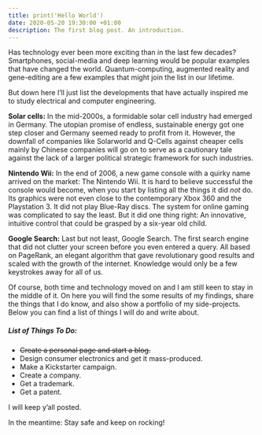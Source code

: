 ```yaml
---
title: print('Hello World')
date: 2020-05-20 19:30:00 +01:00
description: The first blog post. An introduction.
---
```

Has technology ever been more exciting than in the last few decades? Smartphones, social-media and deep learning would be popular examples that have changed the world. Quantum-computing, augmented reality and gene-editing are a few examples that might join the list in our lifetime.

But down here I’ll just list the developments that have actually inspired me to study electrical and computer engineering.

**Solar cells:** In the mid-2000s, a formidable solar cell industry had emerged in Germany. The utopian promise of endless, sustainable energy got one step closer and Germany seemed ready to profit from it. However, the downfall of companies like Solarworld and Q-Cells against cheaper cells mainly by Chinese companies will go on to serve as a cautionary tale against the lack of a larger political strategic framework for such industries.

**Nintendo Wii:** In the end of 2006, a new game console with a quirky name arrived on the market: The Nintendo Wii. It is hard to believe successful the console would become, when you start by listing all the things it did *not* do. Its graphics were not even close to the contemporary Xbox 360 and the Playstation 3. It did not play Blue-Ray discs. The system for online gaming was complicated to say the least. But it did one thing right: An innovative, intuitive control that could be grasped by a six-year old child.

**Google Search:** Last but not least, Google Search. The first search engine that did not clutter your screen before you even entered a query. All based on PageRank, an elegant algorithm that gave revolutionary good results and scaled with the growth of the internet. Knowledge would only be a few keystrokes away for all of us.

Of course, both time and technology moved on and I am still keen to stay in the middle of it. On here you will find the some results of my findings, share the things that I do know, and also show a portfolio of my side-projects. Below you can find a list of things I will do and write about.

##### List of Things To Do:
* ~~Create a personal page and start a blog.~~
* Design consumer electronics and get it mass-produced.
* Make a Kickstarter campaign.
* Create a company.
* Get a trademark.
* Get a patent.



I will keep y’all posted.

In the meantime: Stay safe and keep on rocking!
